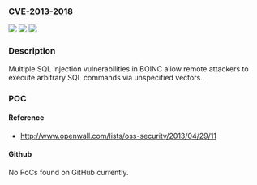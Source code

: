 ### [CVE-2013-2018](https://cve.mitre.org/cgi-bin/cvename.cgi?name=CVE-2013-2018)
![](https://img.shields.io/static/v1?label=Product&message=BOINC&color=blue)
![](https://img.shields.io/static/v1?label=Version&message=n%2Fa&color=blue)
![](https://img.shields.io/static/v1?label=Vulnerability&message=SQL%20Injection&color=brighgreen)

### Description

Multiple SQL injection vulnerabilities in BOINC allow remote attackers to execute arbitrary SQL commands via unspecified vectors.

### POC

#### Reference
- http://www.openwall.com/lists/oss-security/2013/04/29/11

#### Github
No PoCs found on GitHub currently.

